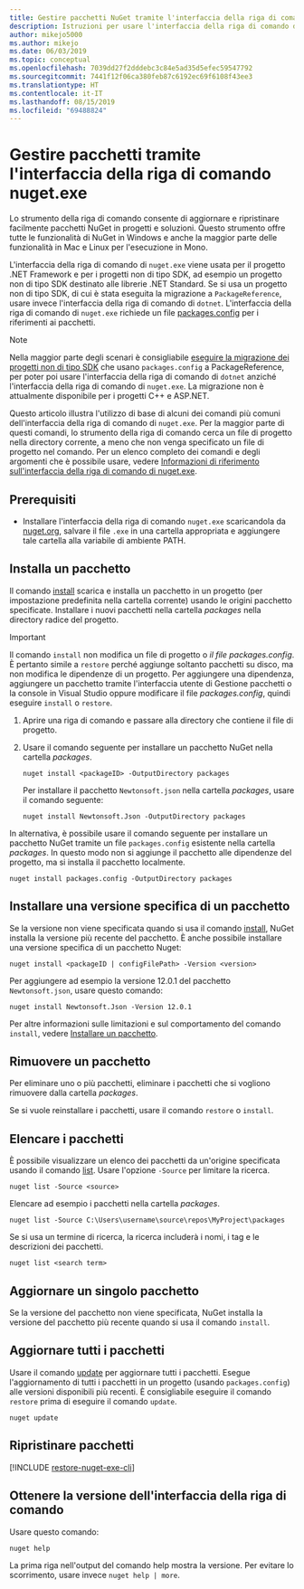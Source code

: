 ```yaml
---
title: Gestire pacchetti NuGet tramite l'interfaccia della riga di comando di nuget.exe
description: Istruzioni per usare l'interfaccia della riga di comando di nuget.exe insieme a pacchetti NuGet.
author: mikejo5000
ms.author: mikejo
ms.date: 06/03/2019
ms.topic: conceptual
ms.openlocfilehash: 7039dd27f2dddebc3c84e5ad35d5efec59547792
ms.sourcegitcommit: 7441f12f06ca380feb87c6192ec69f6108f43ee3
ms.translationtype: HT
ms.contentlocale: it-IT
ms.lasthandoff: 08/15/2019
ms.locfileid: "69488824"
---
```

# <a name="manage-packages-using-the-nugetexe-cli"></a>Gestire pacchetti tramite l'interfaccia della riga di comando nuget.exe

Lo strumento della riga di comando consente di aggiornare e ripristinare facilmente pacchetti NuGet in progetti e soluzioni. Questo strumento offre tutte le funzionalità di NuGet in Windows e anche la maggior parte delle funzionalità in Mac e Linux per l'esecuzione in Mono.

L'interfaccia della riga di comando di `nuget.exe` viene usata per il progetto .NET Framework e per i progetti non di tipo SDK, ad esempio un progetto non di tipo SDK destinato alle librerie .NET Standard. Se si usa un progetto non di tipo SDK, di cui è stata eseguita la migrazione a `PackageReference`, usare invece l'interfaccia della riga di comando di `dotnet`. L'interfaccia della riga di comando di `nuget.exe` richiede un file [packages.config](../reference/packages-config.md) per i riferimenti ai pacchetti.

> [!NOTE]
> Nella maggior parte degli scenari è consigliabile [eseguire la migrazione dei progetti non di tipo SDK](../consume-packages/migrate-packages-config-to-package-reference.md) che usano `packages.config` a PackageReference, per poter poi usare l'interfaccia della riga di comando di `dotnet` anziché l'interfaccia della riga di comando di `nuget.exe`. La migrazione non è attualmente disponibile per i progetti C++ e ASP.NET.

Questo articolo illustra l'utilizzo di base di alcuni dei comandi più comuni dell'interfaccia della riga di comando di `nuget.exe`. Per la maggior parte di questi comandi, lo strumento della riga di comando cerca un file di progetto nella directory corrente, a meno che non venga specificato un file di progetto nel comando. Per un elenco completo dei comandi e degli argomenti che è possibile usare, vedere [Informazioni di riferimento sull'interfaccia della riga di comando di nuget.exe](../reference/nuget-exe-cli-reference.md).

## <a name="prerequisites"></a>Prerequisiti

- Installare l'interfaccia della riga di comando `nuget.exe` scaricandola da [nuget.org](https://dist.nuget.org/win-x86-commandline/latest/nuget.exe), salvare il file `.exe` in una cartella appropriata e aggiungere tale cartella alla variabile di ambiente PATH.

## <a name="install-a-package"></a>Installa un pacchetto

Il comando [install](../reference/cli-reference/cli-ref-install.md) scarica e installa un pacchetto in un progetto (per impostazione predefinita nella cartella corrente) usando le origini pacchetto specificate. Installare i nuovi pacchetti nella cartella *packages* nella directory radice del progetto.

> [!IMPORTANT]
> Il comando `install` non modifica un file di progetto o *il file packages.config*. È pertanto simile a `restore` perché aggiunge soltanto pacchetti su disco, ma non modifica le dipendenze di un progetto. Per aggiungere una dipendenza, aggiungere un pacchetto tramite l'interfaccia utente di Gestione pacchetti o la console in Visual Studio oppure modificare il file *packages.config*, quindi eseguire `install` o `restore`.

1. Aprire una riga di comando e passare alla directory che contiene il file di progetto.

2. Usare il comando seguente per installare un pacchetto NuGet nella cartella *packages*.

    ```cli
    nuget install <packageID> -OutputDirectory packages
    ```

    Per installare il pacchetto `Newtonsoft.json` nella cartella *packages*, usare il comando seguente:

    ```cli
    nuget install Newtonsoft.Json -OutputDirectory packages
    ```

In alternativa, è possibile usare il comando seguente per installare un pacchetto NuGet tramite un file `packages.config` esistente nella cartella *packages*. In questo modo non si aggiunge il pacchetto alle dipendenze del progetto, ma si installa il pacchetto localmente.

```cli
nuget install packages.config -OutputDirectory packages
```

## <a name="install-a-specific-version-of-a-package"></a>Installare una versione specifica di un pacchetto

Se la versione non viene specificata quando si usa il comando [install](../reference/cli-reference/cli-ref-install.md), NuGet installa la versione più recente del pacchetto. È anche possibile installare una versione specifica di un pacchetto Nuget:

```cli
nuget install <packageID | configFilePath> -Version <version>
```

Per aggiungere ad esempio la versione 12.0.1 del pacchetto `Newtonsoft.json`, usare questo comando:

```cli
nuget install Newtonsoft.Json -Version 12.0.1
```

Per altre informazioni sulle limitazioni e sul comportamento del comando `install`, vedere [Installare un pacchetto](#install-a-package).

## <a name="remove-a-package"></a>Rimuovere un pacchetto

Per eliminare uno o più pacchetti, eliminare i pacchetti che si vogliono rimuovere dalla cartella *packages*.

Se si vuole reinstallare i pacchetti, usare il comando `restore` o `install`.

## <a name="list-packages"></a>Elencare i pacchetti

È possibile visualizzare un elenco dei pacchetti da un'origine specificata usando il comando [list](../reference/cli-reference/cli-ref-list.md). Usare l'opzione `-Source` per limitare la ricerca.

```cli
nuget list -Source <source>
```

Elencare ad esempio i pacchetti nella cartella *packages*.

```cli
nuget list -Source C:\Users\username\source\repos\MyProject\packages
```

Se si usa un termine di ricerca, la ricerca includerà i nomi, i tag e le descrizioni dei pacchetti.

```cli
nuget list <search term>
```

## <a name="update-an-individual-package"></a>Aggiornare un singolo pacchetto

Se la versione del pacchetto non viene specificata, NuGet installa la versione del pacchetto più recente quando si usa il comando `install`.

## <a name="update-all-packages"></a>Aggiornare tutti i pacchetti

Usare il comando [update](../reference/cli-reference/cli-ref-update.md) per aggiornare tutti i pacchetti. Esegue l'aggiornamento di tutti i pacchetti in un progetto (usando `packages.config`) alle versioni disponibili più recenti. È consigliabile eseguire il comando `restore` prima di eseguire il comando `update`.

```cli
nuget update
```

## <a name="restore-packages"></a>Ripristinare pacchetti

[!INCLUDE [restore-nuget-exe-cli](includes/restore-nuget-exe-cli.md)]

## <a name="get-the-cli-version"></a>Ottenere la versione dell'interfaccia della riga di comando

Usare questo comando:

```cli
nuget help
```

La prima riga nell'output del comando help mostra la versione. Per evitare lo scorrimento, usare invece `nuget help | more`.